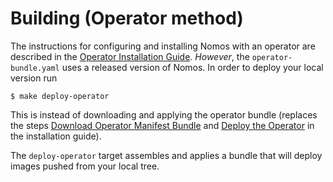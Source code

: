 # Building (Operator method)

The instructions for configuring and installing Nomos with an operator are
described in the [Operator Installation Guide](../installation_operator.md).
*However*, the `operator-bundle.yaml` uses a released version of Nomos. In order
to deploy your local version run

```$bash
$ make deploy-operator
```

This is instead of downloading and applying the operator bundle (replaces the
steps
[Download Operator Manifest Bundle](../installation_operator.md#download-operator-manifest-bundle)
and [Deploy the Operator](../installation_operator.md#deploy-the-operator) in
the installation guide).

The `deploy-operator` target assembles and applies a bundle that will deploy
images pushed from your local tree.
